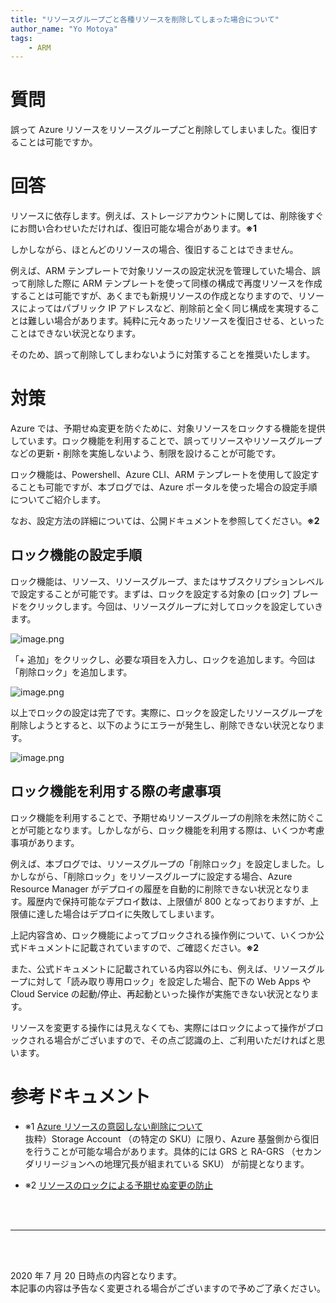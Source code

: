 ```yaml
---
title: "リソースグループごと各種リソースを削除してしまった場合について"
author_name: "Yo Motoya"
tags:
    - ARM
---
```


# 質問

誤って Azure リソースをリソースグループごと削除してしまいました。復旧することは可能ですか。

# 回答

リソースに依存します。例えば、ストレージアカウントに関しては、削除後すぐにお問い合わせいただければ、復旧可能な場合があります。**※1**

しかしながら、ほとんどのリソースの場合、復旧することはできません。

例えば、ARM テンプレートで対象リソースの設定状況を管理していた場合、誤って削除した際に ARM テンプレートを使って同様の構成で再度リソースを作成することは可能ですが、あくまでも新規リソースの作成となりますので、リソースによってはパブリック IP アドレスなど、削除前と全く同じ構成を実現することは難しい場合があります。純粋に元々あったリソースを復旧させる、といったことはできない状況となります。

そのため、誤って削除してしまわないように対策することを推奨いたします。

# 対策

Azure では、予期せぬ変更を防ぐために、対象リソースをロックする機能を提供しています。ロック機能を利用することで、誤ってリソースやリソースグループなどの更新・削除を実施しないよう、制限を設けることが可能です。

ロック機能は、Powershell、Azure CLI、ARM テンプレートを使用して設定することも可能ですが、本ブログでは、Azure ポータルを使った場合の設定手順についてご紹介します。

なお、設定方法の詳細については、公開ドキュメントを参照してください。**※2**

## ロック機能の設定手順

ロック機能は、リソース、リソースグループ、またはサブスクリプションレベルで設定することが可能です。まずは、ロックを設定する対象の [ロック] ブレードをクリックします。今回は、リソースグループに対してロックを設定していきます。

![image.png]({{site.baseurl}}/media/2020/07/2020-07-20-select-lock-blade.png)

「+ 追加」をクリックし、必要な項目を入力し、ロックを追加します。今回は「削除ロック」を追加します。

![image.png]({{site.baseurl}}/media/2020/07/2020-07-20-add-lock.png)

以上でロックの設定は完了です。実際に、ロックを設定したリソースグループを削除しようとすると、以下のようにエラーが発生し、削除できない状況となります。

![image.png]({{site.baseurl}}/media/2020/07/2020-07-20-unable-to-delete-rg.png)

## ロック機能を利用する際の考慮事項

ロック機能を利用することで、予期せぬリソースグループの削除を未然に防ぐことが可能となります。しかしながら、ロック機能を利用する際は、いくつか考慮事項があります。

例えば、本ブログでは、リソースグループの「削除ロック」を設定しました。しかしながら、「削除ロック」をリソースグループに設定する場合、Azure Resource Manager がデプロイの履歴を自動的に削除できない状況となります。履歴内で保持可能なデプロイ数は、上限値が 800 となっておりますが、上限値に達した場合はデプロイに失敗してしまいます。

上記内容含め、ロック機能によってブロックされる操作例について、いくつか公式ドキュメントに記載されていますので、ご確認ください。**※2**

また、公式ドキュメントに記載されている内容以外にも、例えば、リソースグループに対して「読み取り専用ロック」を設定した場合、配下の Web Apps や Cloud Service の起動/停止、再起動といった操作が実施できない状況となります。

リソースを変更する操作には見えなくても、実際にはロックによって操作がブロックされる場合がございますので、その点ご認識の上、ご利用いただければと思います。

# 参考ドキュメント

- ※1 [Azure リソースの意図しない削除について](https://jpaztech.github.io/blog/vm/resource-delete/) <br>
    抜粋）Storage Account （の特定の SKU）に限り、Azure 基盤側から復旧を行うことが可能な場合があります。具体的には GRS と RA-GRS （セカンダリリージョンへの地理冗長が組まれている SKU） が前提となります。

- ※2 [リソースのロックによる予期せぬ変更の防止](https://docs.microsoft.com/ja-jp/azure/azure-resource-manager/management/lock-resources)


<br>
<br>

---

<br>
<br>

2020 年 7 月 20 日時点の内容となります。<br>
本記事の内容は予告なく変更される場合がございますので予めご了承ください。

<br>
<br>